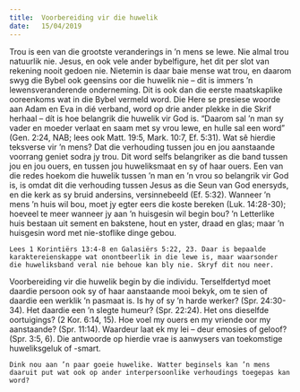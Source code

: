 ```yaml
---
title:  Voorbereiding vir die huwelik
date:   15/04/2019
---
```


Trou is een van die grootste veranderings in ’n mens se lewe. Nie almal trou natuurlik nie. Jesus, en ook vele ander bybelfigure, het dit per slot van rekening nooit gedoen nie. Nietemin is daar baie mense wat trou, en daarom swyg die Bybel ook geensins oor die huwelik nie – dit is immers ’n lewensveranderende onderneming. Dit is ook dan die eerste maatskaplike ooreenkoms wat in die Bybel vermeld word. Die Here se presiese woorde aan Adam en Eva in dié verband, word op drie ander plekke in die Skrif herhaal – dít is hoe belangrik die huwelik vir God is. “Daarom sal ’n man sy vader en moeder verlaat en saam met sy vrou lewe, en hulle sal een word” (Gen. 2:24, NAB; lees ook Matt. 19:5, Mark. 10:7, Ef. 5:31). Wat sê hierdie teksverse vir ’n mens? Dat die verhouding tussen jou en jou aanstaande voorrang geniet sodra jy trou. Dit word selfs belangriker as die band tussen jou en jou ouers, en tussen jou huweliksmaat en sy of haar ouers. Een van die redes hoekom die huwelik tussen ’n man en ’n vrou so belangrik vir God is, is omdat dit die verhouding tussen Jesus as die Seun van God enersyds, en die kerk as sy bruid andersins, versinnebeeld (Ef. 5:32). Wanneer ’n mens ’n huis wil bou, moet jy egter eers die koste bereken (Luk. 14:28-30); hoeveel te meer wanneer jy aan ’n huisgesin wil begin bou? ’n Letterlike huis bestaan uit sement en bakstene, hout en yster, draad en glas; maar ’n huisgesin word met nie-stoflike dinge gebou. 

`Lees 1 Korintiërs 13:4-8 en Galasiërs 5:22, 23. Daar is bepaalde karaktereienskappe wat onontbeerlik in die lewe is, maar waarsonder die huweliksband veral nie behoue kan bly nie. Skryf dit nou neer.` 

Voorbereiding vir die huwelik begin by die individu. Terselfdertyd moet daardie persoon ook sy of haar aanstaande mooi bekyk, om te sien of daardie een werklik ’n pasmaat is. Is hy of sy ’n harde werker? (Spr. 24:30-34). Het daardie een ’n slegte humeur? (Spr. 22:24). Het ons dieselfde oortuigings? (2 Kor. 6:14, 15). Hoe voel my ouers en my vriende oor my aanstaande? (Spr. 11:14). Waardeur laat ek my lei – deur emosies of geloof? (Spr. 3:5, 6). Die antwoorde op hierdie vrae is aanwysers van toekomstige huweliksgeluk of -smart. 

`Dink nou aan ’n paar goeie huwelike. Watter beginsels kan ’n mens daaruit put wat ook op ander interpersoonlike verhoudings toegepas kan word?`